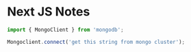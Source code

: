 # Next JS Notes

```javascript
import { MongoClient } from 'mongodb';

Mongoclient.connect('get this string from mongo cluster');
```
